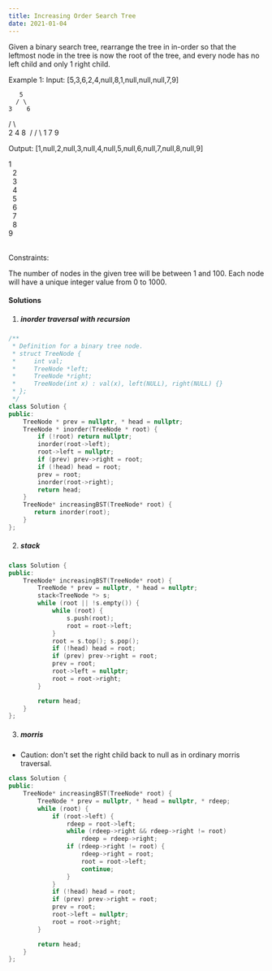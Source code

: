 ```yaml
---
title: Increasing Order Search Tree
date: 2021-01-04
---
```

Given a binary search tree, rearrange the tree in in-order so that the leftmost node in the tree is now the root of the tree, and every node has no left child and only 1 right child.

Example 1:
Input: [5,3,6,2,4,null,8,1,null,null,null,7,9]

       5
      / \
    3    6
   / \    \
  2   4    8
 /        / \ 
1        7   9

Output: [1,null,2,null,3,null,4,null,5,null,6,null,7,null,8,null,9]

 1
  \
   2
    \
     3
      \
       4
        \
         5
          \
           6
            \
             7
              \
               8
                \
                 9  
 

Constraints:

The number of nodes in the given tree will be between 1 and 100.
Each node will have a unique integer value from 0 to 1000.

#### Solutions

1. ##### inorder traversal with recursion

```cpp
/**
 * Definition for a binary tree node.
 * struct TreeNode {
 *     int val;
 *     TreeNode *left;
 *     TreeNode *right;
 *     TreeNode(int x) : val(x), left(NULL), right(NULL) {}
 * };
 */
class Solution {
public:
    TreeNode * prev = nullptr, * head = nullptr;
    TreeNode * inorder(TreeNode * root) {
        if (!root) return nullptr;
        inorder(root->left);
        root->left = nullptr;
        if (prev) prev->right = root;
        if (!head) head = root;
        prev = root;
        inorder(root->right);
        return head;
    }
    TreeNode* increasingBST(TreeNode* root) {
       return inorder(root); 
    }
};
```

2. ##### stack

```cpp
class Solution {
public:
    TreeNode* increasingBST(TreeNode* root) {
        TreeNode * prev = nullptr, * head = nullptr;
        stack<TreeNode *> s;
        while (root || !s.empty()) {
            while (root) {
                s.push(root);
                root = root->left;
            }
            root = s.top(); s.pop();
            if (!head) head = root;
            if (prev) prev->right = root;
            prev = root;
            root->left = nullptr;
            root = root->right;
        }

        return head;
    }
};
```

3. ##### morris

- Caution: don't set the right child back to null as in ordinary morris traversal.

```cpp
class Solution {
public:
    TreeNode* increasingBST(TreeNode* root) {
        TreeNode * prev = nullptr, * head = nullptr, * rdeep;
        while (root) {
            if (root->left) {
                rdeep = root->left;
                while (rdeep->right && rdeep->right != root)
                    rdeep = rdeep->right;
                if (rdeep->right != root) {
                    rdeep->right = root;
                    root = root->left;
                    continue;
                }
            }
            if (!head) head = root;
            if (prev) prev->right = root;
            prev = root;
            root->left = nullptr;
            root = root->right;
        }

        return head;
    }
};
```